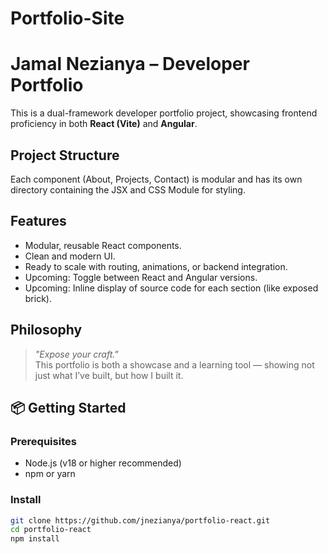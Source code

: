 # Portfolio-Site
 
# Jamal Nezianya – Developer Portfolio

This is a dual-framework developer portfolio project, showcasing frontend proficiency in both **React (Vite)** and **Angular**. 

## Project Structure
Each component (About, Projects, Contact) is modular and has its own directory containing the JSX and CSS Module for styling.

## Features

- Modular, reusable React components.
- Clean and modern UI.
- Ready to scale with routing, animations, or backend integration.
- Upcoming: Toggle between React and Angular versions.
- Upcoming: Inline display of source code for each section (like exposed brick).

## Philosophy

> *"Expose your craft."*  
This portfolio is both a showcase and a learning tool — showing not just what I’ve built, but how I built it.

## 📦 Getting Started

### Prerequisites

- Node.js (v18 or higher recommended)
- npm or yarn

### Install

```bash
git clone https://github.com/jnezianya/portfolio-react.git
cd portfolio-react
npm install
